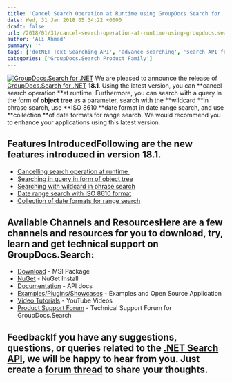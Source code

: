 ```yaml
---
title: 'Cancel Search Operation at Runtime using GroupDocs.Search for .NET 18.1'
date: Wed, 31 Jan 2018 05:34:22 +0000
draft: false
url: /2018/01/31/cancel-search-operation-at-runtime-using-groupdocs.search-for-.net-18.1/
author: 'Ali Ahmed'
summary: ''
tags: ['dotNET Text Searching API', 'advance searching', 'search API for .NET', 'GroupDocs.Search', 'GroupDocs.Search for .NET Releases']
categories: ['GroupDocs.Search Product Family']
---
```


[![GroupDocs.Search for .NET](http://blog.groupdocs.com/wp-content/uploads/sites/4/2017/04/groupdocs-search-net.png)](https://www.groupdocs.com/products/search/net) We are pleased to announce the release of [GroupDocs.Search for .NET](https://products.groupdocs.com/search/net) **18.1**. Using the latest version, you can **cancel search operation **at runtime. Furthermore, you can search with a query in the form of **object tree** as a parameter, search with the **wildcard **in phrase search, use **ISO 8610 **date format in date range search, and use **collection **of date formats for range search. We would recommend you to enhance your applications using this latest version.

## Features IntroducedFollowing are the new features introduced in version **18.1**.

*   [Cancelling search operation at runtime ](https://docs.groupdocs.com/search/net)
*   [Searching in query in form of object tree](https://docs.groupdocs.com/search/net)
*   [Searching with wildcard in phrase search](https://docs.groupdocs.com/search/net)
*   [Date range search with ISO 8610 format](https://docs.groupdocs.com/display/searchnet/Date+Range+Search#DateRangeSearch-DateRangeSearchwithISO8601format)
*   [Collection of date formats for range search](https://docs.groupdocs.com/display/searchnet/Date+Range+Search#DateRangeSearch-CollectionofDateFormatsforRangeSearch)

## Available Channels and ResourcesHere are a few channels and resources for you to download, try, learn and get technical support on GroupDocs.Search:

*   [Download](https://downloads.groupdocs.com/search/net "GroupDocs.Search MSI") - MSI Package
*   [NuGet](https://www.nuget.org/packages/GroupDocs.Search "GroupDocs.Search Nuget Package") - NuGet Install
*   [Documentation](https://docs.groupdocs.com/display/searchnet/Getting+Started) - API docs
*   [Examples/Plugins/Showcases](https://github.com/groupdocs-search/GroupDocs.Search-for-.NET "How to use Search API") - Examples and Open Source Application
*   [Video Tutorials](https://www.youtube.com/playlist?list=PL25CTxMCj5vMZGPsZX-FCtRM_UBXdLT9h "Search API video Tutorials") - YouTube Videos
*   [Product Support Forum](https://forum.groupdocs.com/c/search) - Technical Support Forum for GroupDocs.Search

## FeedbackIf you have any suggestions, questions, or queries related to the [.NET Search API](https://products.groupdocs.com/search/net), we will be happy to hear from you. Just create a [forum thread](https://forum.groupdocs.com/c/search) to share your thoughts.





